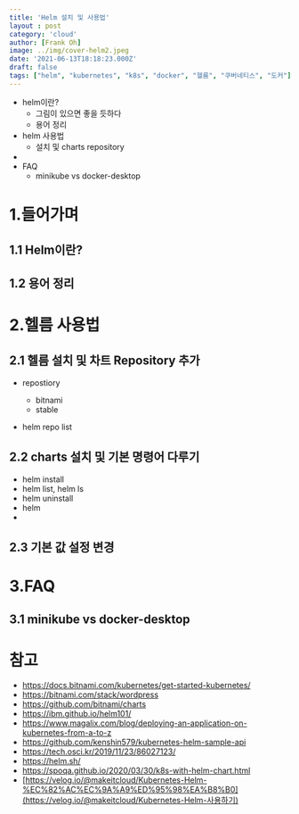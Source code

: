 ```yaml
---
title: 'Helm 설치 및 사용법'
layout : post
category: 'cloud'
author: [Frank Oh]
image: ../img/cover-helm2.jpeg
date: '2021-06-13T18:18:23.000Z'
draft: false
tags: ["helm", "kubernetes", "k8s", "docker", "헬룸", "쿠버네티스", "도커"]
---
```


- helm이란?
  - 그림이 있으면 좋을 듯하다
  - 용어 정리
- helm 사용법
  - 설치 및 charts repository
- 
- FAQ
  - minikube vs docker-desktop



# 1.들어가며

## 1.1 Helm이란?

## 1.2 용어 정리

# 2.헬름 사용법

## 2.1 헬름 설치 및 차트 Repository 추가

- repostiory

  - bitnami
  - stable

- helm repo list

  

## 2.2 charts 설치 및 기본 명령어 다루기



- helm install
- helm list, helm ls
- helm uninstall
- helm 
- 

## 2.3 기본 값 설정 변경



# 3.FAQ

## 3.1 minikube vs docker-desktop













# 참고

- https://docs.bitnami.com/kubernetes/get-started-kubernetes/
- https://bitnami.com/stack/wordpress
- https://github.com/bitnami/charts
- https://ibm.github.io/helm101/
- https://www.magalix.com/blog/deploying-an-application-on-kubernetes-from-a-to-z
- https://github.com/kenshin579/kubernetes-helm-sample-api
- https://tech.osci.kr/2019/11/23/86027123/
- https://helm.sh/
- https://spoqa.github.io/2020/03/30/k8s-with-helm-chart.html
- [https://velog.io/@makeitcloud/Kubernetes-Helm-%EC%82%AC%EC%9A%A9%ED%95%98%EA%B8%B0](https://velog.io/@makeitcloud/Kubernetes-Helm-사용하기)



